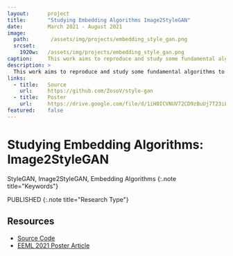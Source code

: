```yaml
---
layout:      project
title:       "Studying Embedding Algorithms Image2StyleGAN"
date:        March 2021 - August 2021
image:
  path:       /assets/img/projects/embedding_style_gan.png
  srcset:
    1920w:   /assets/img/projects/embedding_style_gan.png
caption:     This work aims to reproduce and study some fundamental algorithms to embed image into StyleGAN latent space.
description: >
  This work aims to reproduce and study some fundamental algorithms to embed images into StyleGAN latent space. Also, it is intended to add further experimentations and review some post-processing operations, such as inpainting, super-resolution, colorization, morphing transformation, style transfer, and expression transfer.
links:
  - title:   Source
    url:     https://github.com/ZosoV/style-gan
  - title:   Poster
    url:     https://drive.google.com/file/d/1iH0ICVNUV72CD9zBuUj7T23iLAyAt_uq/view?usp=sharing
featured:    false
---
```


# Studying Embedding Algorithms: Image2StyleGAN

StyleGAN, Image2StyleGAN, Embedding Algorithms 
{:.note title="Keywords"}

PUBLISHED
{:.note title="Research Type"}

## Resources

* [Source Code](https://github.com/ZosoV/style-gan)
* [EEML 2021 Poster Article](https://drive.google.com/file/d/1iH0ICVNUV72CD9zBuUj7T23iLAyAt_uq/view?usp=sharing)
